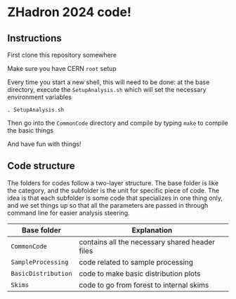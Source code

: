 
# ZHadron 2024 code!

## Instructions 

First clone this repository somewhere

Make sure you have CERN `root` setup

Every time you start a new shell, this will need to be done: at the base directory, execute the `SetupAnalysis.sh` which will set the necessary environment variables
```
. SetupAnalysis.sh
```

Then go into the `CommonCode` directory and compile by typing `make` to compile the basic things

And have fun with things!


## Code structure

The folders for codes follow a two-layer structure.  The base folder is like the category, and the subfolder is the unit for specific piece of code.  The idea is that each subfolder is some code that specializes in one thing only, and we set things up so that all the parameters are passed in through command line for easier analysis steering.


| Base folder | Explanation |
|---|---|
| `CommonCode` | contains all the necessary shared header files |
| `SampleProcessing` | code related to sample processing |
| `BasicDistribution` | code to make basic distribution plots |
| `Skims` | code to go from forest to internal skims |



